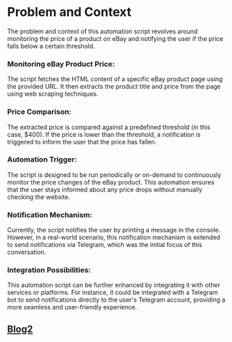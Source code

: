 # Problem and Context

The problem and context of this automation script revolves around monitoring the price of a product on eBay and notifying the user if the price falls below a certain threshold.

### Monitoring eBay Product Price: 

The script fetches the HTML content of a specific eBay product page using the provided URL. It then extracts the product title and price from the page using web scraping techniques.

### Price Comparison: 

The extracted price is compared against a predefined threshold (in this case, $400). If the price is lower than the threshold, a notification is triggered to inform the user that the price has fallen.

### Automation Trigger: 

The script is designed to be run periodically or on-demand to continuously monitor the price changes of the eBay product. This automation ensures that the user stays informed about any price drops without manually checking the website.

### Notification Mechanism: 

Currently, the script notifies the user by printing a message in the console. However, in a real-world scenario, this notification mechanism is extended to send notifications via Telegram, which was the initial focus of this conversation.

### Integration Possibilities: 

This automation script can be further enhanced by integrating it with other services or platforms. For instance, it could be integrated with a Telegram bot to send notifications directly to the user's Telegram account, providing a more seamless and user-friendly experience.

## [Blog2](blog2.md)

